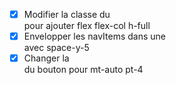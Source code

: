 - [x] Modifier la classe du <nav> pour ajouter flex flex-col h-full
- [x] Envelopper les navItems dans une <div> avec space-y-5
- [x] Changer la <div> du bouton pour mt-auto pt-4
